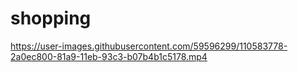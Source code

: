 # shopping

https://user-images.githubusercontent.com/59596299/110583778-2a0ec800-81a9-11eb-93c3-b07b4b1c5178.mp4



